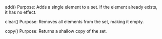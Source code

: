 add()
Purpose: Adds a single element to a set. If the element already exists, it has no effect.

clear()
Purpose: Removes all elements from the set, making it empty.

copy()
Purpose: Returns a shallow copy of the set.
